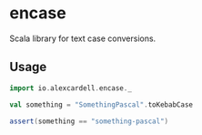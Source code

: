 # encase

Scala library for text case conversions.

## Usage

```scala
import io.alexcardell.encase._

val something = "SomethingPascal".toKebabCase

assert(something == "something-pascal")
```
